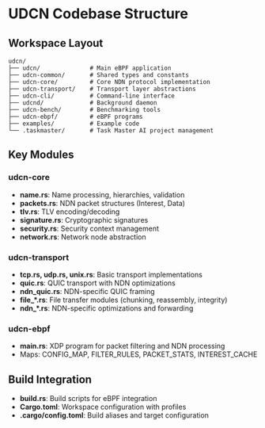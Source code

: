 # UDCN Codebase Structure

## Workspace Layout
```
udcn/
├── udcn/              # Main eBPF application
├── udcn-common/       # Shared types and constants
├── udcn-core/         # Core NDN protocol implementation
├── udcn-transport/    # Transport layer abstractions
├── udcn-cli/          # Command-line interface
├── udcnd/             # Background daemon
├── udcn-bench/        # Benchmarking tools
├── udcn-ebpf/         # eBPF programs
├── examples/          # Example code
└── .taskmaster/       # Task Master AI project management
```

## Key Modules

### udcn-core
- **name.rs**: Name processing, hierarchies, validation
- **packets.rs**: NDN packet structures (Interest, Data)
- **tlv.rs**: TLV encoding/decoding
- **signature.rs**: Cryptographic signatures
- **security.rs**: Security context management
- **network.rs**: Network node abstraction

### udcn-transport
- **tcp.rs, udp.rs, unix.rs**: Basic transport implementations
- **quic.rs**: QUIC transport with NDN optimizations
- **ndn_quic.rs**: NDN-specific QUIC framing
- **file_*.rs**: File transfer modules (chunking, reassembly, integrity)
- **ndn_*.rs**: NDN-specific optimizations and forwarding

### udcn-ebpf
- **main.rs**: XDP program for packet filtering and NDN processing
- Maps: CONFIG_MAP, FILTER_RULES, PACKET_STATS, INTEREST_CACHE

## Build Integration
- **build.rs**: Build scripts for eBPF integration
- **Cargo.toml**: Workspace configuration with profiles
- **.cargo/config.toml**: Build aliases and target configuration